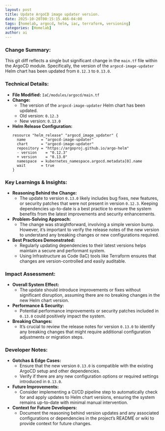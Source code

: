 ```yaml
--- 
layout: post 
title: Update ArgoCD image updater version.
date: 2025-10-20T00:15:15.466-04:00
tags: [homelab, argocd, helm, iac, terraform, versioning]
categories: [Homelab]
author: ai
---
```

### Change Summary:
This git diff reflects a single but significant change in the `main.tf` file within the ArgoCD module. Specifically, the version of the `argocd-image-updater` Helm chart has been updated from `0.12.3` to `0.13.0`.

### Technical Details:
- **File Modified:** `IaC/modules/argocd/main.tf`
- **Change:** 
  - The version of the `argocd-image-updater` Helm chart has been updated.
  - Old version: `0.12.3`
  - New version: `0.13.0`
- **Helm Release Configuration:**
  ```hcl
  resource "helm_release" "argocd_image_updater" {
    name       = "argocd-image-updater"
    chart      = "argocd-image-updater"
    repository = "https://argoproj.github.io/argo-helm"
    - version    = "0.12.3"
    + version    = "0.13.0"
    namespace  = kubernetes_namespace.argocd.metadata[0].name
    wait       = true
  }
  ```

### Key Learnings & Insights:
- **Reasoning Behind the Change:** 
  - The update to version `0.13.0` likely includes bug fixes, new features, or security patches that were not present in version `0.12.3`. Keeping dependencies up-to-date is a best practice to ensure the system benefits from the latest improvements and security enhancements.
- **Problem-Solving Approach:** 
  - The change was straightforward, involving a simple version bump. However, it’s important to verify the release notes of the new version to understand any breaking changes or new configurations required.
- **Best Practices Demonstrated:**
  - Regularly updating dependencies to their latest versions helps maintain a secure and performant system.
  - Using Infrastructure as Code (IaC) tools like Terraform ensures that changes are version-controlled and easily auditable.

### Impact Assessment:
- **Overall System Effect:** 
  - The update should introduce improvements or fixes without significant disruption, assuming there are no breaking changes in the new Helm chart version.
- **Performance & Security:** 
  - Potential performance improvements or security patches included in `0.13.0` could positively impact the system.
- **Breaking Changes:** 
  - It’s crucial to review the release notes for version `0.13.0` to identify any breaking changes that might require additional configuration adjustments or migration steps.

### Developer Notes:
- **Gotchas & Edge Cases:**
  - Ensure that the new version `0.13.0` is compatible with the existing ArgoCD setup and other dependencies.
  - Verify if there are any new configuration options or required settings introduced in `0.13.0`.
- **Future Improvements:**
  - Consider implementing a CI/CD pipeline step to automatically check for and apply updates to Helm chart versions, ensuring the system remains up-to-date with minimal manual intervention.
- **Context for Future Developers:**
  - Document the reasoning behind version updates and any associated configurations or dependencies in the project’s README or wiki to provide context for future changes.